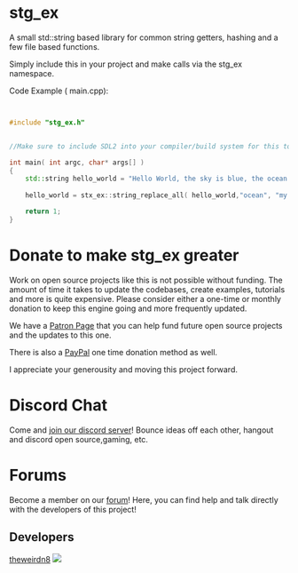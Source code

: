 # stg_ex
A small std::string based library for common string getters, hashing and a few file based functions.

Simply include this in your project and make calls via the stg_ex namespace.

Code Example ( main.cpp):

```cpp


#include "stg_ex.h"


//Make sure to include SDL2 into your compiler/build system for this to work.

int main( int argc, char* args[] )
{
    std::string hello_world = "Hello World, the sky is blue, the ocean is too!";
    
    hello_world = stx_ex::string_replace_all( hello_world,"ocean", "my tears when coding");

    return 1;
}

```

Donate to make stg_ex greater
=========================================
Work on open source projects like this is not possible without funding. The amount of time it takes to update the codebases, create examples, tutorials and more is quite expensive. Please consider either a one-time or monthly donation to keep this engine going and more frequently updated. 

We have a [Patron Page](https://www.patreon.com/pawbyte?ty=h) that you can help fund future open source projects and the updates to this one.

There is also a [PayPal](http://gamepencil.pawbyte.com/donate/) one time donation method as well. 

I appreciate your generousity and moving this project forward. 



Discord Chat
======
Come and  [join our discord server](https://discord.gg/aNX3Fcx)!  Bounce ideas off each other, hangout and discord open source,gaming, etc.

Forums
======
Become a member on our [forum](http://community.pawbyte.com/)!  Here, you can find help and talk directly with the developers of this project!

Developers
----------
[theweirdn8](https://github.com/theweirdn8)
![](https://avatars0.githubusercontent.com/u/3193947?v=4&s=100)
